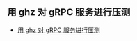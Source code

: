 ## 用 ghz 对 gRPC 服务进行压测
- [用 ghz 对 gRPC 服务进行压测](https://farer.org/2020/02/20/grpc-load-testing-with-ghz/)